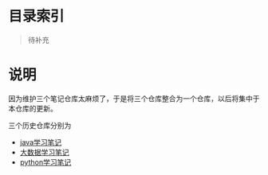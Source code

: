 # 目录索引

> 待补充

# 说明

因为维护三个笔记仓库太麻烦了，于是将三个仓库整合为一个仓库，以后将集中于本仓库的更新。

三个历史仓库分别为

- [java学习笔记](https://github.com/whitestarrain/java_study_note)
- [大数据学习笔记](https://github.com/whitestarrain/big_data)
- [python学习笔记](https://github.com/whitestarrain/python_learn)
